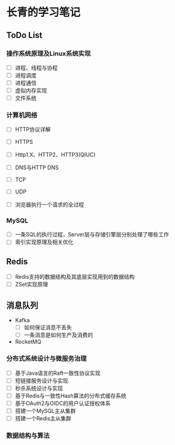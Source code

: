 # 长青的学习笔记



## ToDo List

### 操作系统原理及Linux系统实现

-   [ ] 进程、线程与协程
-   [ ] 进程调度
-   [ ] 进程通信
-   [ ] 虚拟内存实现
-   [ ] 文件系统

### 计算机网络

-   [ ] HTTP协议详解
-   [ ] HTTPS
-   [ ] Http1.X、HTTP2、HTTP3(QIUC)
-   [ ] DNS与HTTP DNS

-   [ ] TCP
-   [ ] UDP

-   [ ] 浏览器执行一个请求的全过程

### MySQL

-   [ ] 一条SQL的执行过程，Server层与存储引擎层分别处理了哪些工作
-   [ ] 索引实现原理及相关优化

## Redis

-   [ ] Redis支持的数据结构及其底层实现用到的数据结构
-   [ ] ZSet实现原理

## 消息队列

-   Kafka
    -   [ ] 如何保证消息不丢失
    -   [ ] 一条消息是如何生产及消费的
-   RocketMQ

### 分布式系统设计与微服务治理

-   [ ] 基于Java语言的Raft一致性协议实现
-   [ ] 短链接服务设计与实现
-   [ ] 秒杀系统设计与实现
-   [ ] 基于Redis与一致性Hash算法的分布式缓存系统
-   [ ] 基于OAuth2与OIDC的用户认证授权体系
-   [ ] 搭建一个MySQL主从集群
-   [ ] 搭建一个Redis主从集群

### 数据结构与算法

